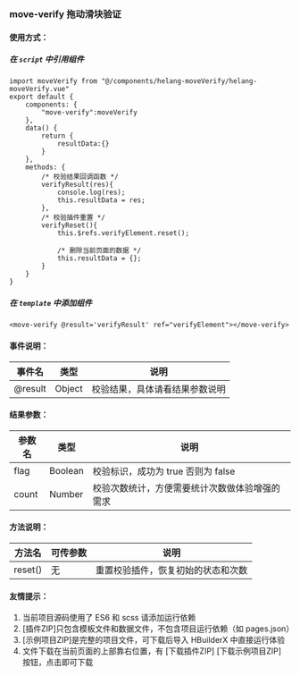 ### move-verify 拖动滑块验证
#### 使用方式：
##### 在 <code>script</code> 中引用组件
```
import moveVerify from "@/components/helang-moveVerify/helang-moveVerify.vue"
export default {
    components: {
        "move-verify":moveVerify
    },
    data() {
        return {
            resultData:{}
        }
    },
    methods: {
        /* 校验结果回调函数 */
        verifyResult(res){
            console.log(res);
            this.resultData = res;
        },
        /* 校验插件重置 */
        verifyReset(){
            this.$refs.verifyElement.reset();
            
            /* 删除当前页面的数据 */
            this.resultData = {};
        }
    }
}
```
##### 在 <code>template</code> 中添加组件
```
<move-verify @result='verifyResult' ref="verifyElement"></move-verify>
```
#### 事件说明：
事件名 | 类型 | 说明
--------|------|------
@result | Object | 校验结果，具体请看结果参数说明

#### 结果参数：
参数名 | 类型 | 说明
--------|------|------
flag | Boolean | 校验标识，成功为 true 否则为 false
count | Number | 校验次数统计，方便需要统计次数做体验增强的需求

#### 方法说明：
方法名 | 可传参数 | 说明
--------|------|------
reset() | 无 | 重置校验插件，恢复初始的状态和次数

#### 友情提示：

1. 当前项目源码使用了 ES6 和 scss 请添加运行依赖
2. [插件ZIP]只包含模板文件和数据文件，不包含项目运行依赖（如 pages.json）
3. [示例项目ZIP]是完整的项目文件，可下载后导入 HBuilderX 中直接运行体验
4. 文件下载在当前页面的上部靠右位置，有 [下载插件ZIP] [下载示例项目ZIP] 按钮，点击即可下载